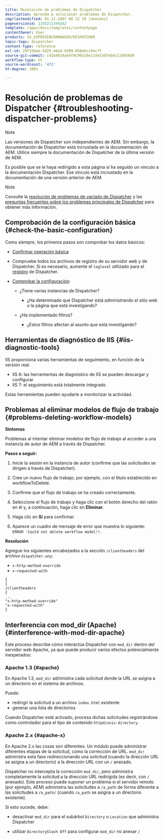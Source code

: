 ```yaml
---
title: Resolución de problemas de Dispatcher
description: Aprenda a solucionar problemas de Dispatcher.
cmgrlastmodified: 01.11.2007 08 22 29 [aheimoz]
pageversionid: 1193211344162
template: /apps/docs/templates/contentpage
contentOwner: User
products: SG_EXPERIENCEMANAGER/DISPATCHER
topic-tags: dispatcher
content-type: reference
exl-id: 29f338ab-5d25-48a4-9309-058e0cc94cff
source-git-commit: c41b4026a64f9c90318e12de5397eb4c116056d9
workflow-type: ht
source-wordcount: '472'
ht-degree: 100%

---
```


# Resolución de problemas de Dispatcher {#troubleshooting-dispatcher-problems}

>[!NOTE]
>
>Las versiones de Dispatcher son independientes de AEM. Sin embargo, la documentación de Dispatcher está incrustada en la documentación de AEM. Utilice siempre la documentación de Dispatcher de la última versión de AEM.
>
>Es posible que se le haya redirigido a esta página si ha seguido un vínculo a la documentación Dispatcher. Ese vínculo está incrustado en la documentación de una versión anterior de AEM.

>[!NOTE]
>
>Consulte la <!-- URL is 404[Dispatcher Knowledge Base](https://helpx.adobe.com/experience-manager/kb/index/dispatcher.html), -->[resolución de problemas de vaciado de Dispatcher](https://experienceleague.adobe.com/search.html?lang=es#q=troubleshooting%20dispatcher%20flushing%20issues&sort=relevancy&f:el_product=[Experience%20Manager]) y las [preguntas frecuentes sobre los problemas principales de Dispatcher](dispatcher-faq.md) para obtener más información.

## Comprobación de la configuración básica {#check-the-basic-configuration}

Como siempre, los primeros pasos son comprobar los datos básicos:

* [Confirmar operación básica](/help/using/dispatcher-configuration.md#confirming-basic-operation)
* Compruebe todos los archivos de registro de su servidor web y de Dispatcher. Si es necesario, aumente el `loglevel` utilizado para el [registro](/help/using/dispatcher-configuration.md#logging) de Dispatcher.

* [Comprobar la configuración](/help/using/dispatcher-configuration.md):

   * ¿Tiene varias instancias de Dispatcher?

      * ¿Ha determinado qué Dispatcher está administrando el sitio web o la página que está investigando?

   * ¿Ha implementado filtros?

      * ¿Estos filtros afectan al asunto que está investigando?

## Herramientas de diagnóstico de IIS {#iis-diagnostic-tools}

IIS proporciona varias herramientas de seguimiento, en función de la versión real:

* IIS 6: las herramientas de diagnóstico de IIS se pueden descargar y configurar
* IIS 7: el seguimiento está totalmente integrado

Estas herramientas pueden ayudarle a monitorizar la actividad.

<!-- Both URLs in this topic 404! >
## IIS and 404 Not Found {#iis-and-not-found}

When using IIS, you might experience `404 Not Found` being returned in various scenarios. If so, see the following Knowledge Base articles.

* [IIS 6/7: POST method returns 404](https://helpx.adobe.com/experience-manager/kb/IIS6IsapiFilters.html)
* [IIS 6: Requests to URLs that contain the base path `/bin` return a `404 Not Found`](https://helpx.adobe.com/experience-manager/kb/RequestsToBinDirectoryFailInIIS6.html)

Also check that the Dispatcher cache root and the IIS document root are set to the same directory. -->

## Problemas al eliminar modelos de flujo de trabajo {#problems-deleting-workflow-models}

**Síntomas**

Problemas al intentar eliminar modelos de flujo de trabajo al acceder a una instancia de autor de AEM a través de Dispatcher.

**Pasos a seguir:**

1. Inicie la sesión en la instancia de autor (confirme que las solicitudes se dirigen a través de Dispatcher).
1. Cree un nuevo flujo de trabajo; por ejemplo, con el título establecido en workflowToDelete.
1. Confirme que el flujo de trabajo se ha creado correctamente.
1. Seleccione el flujo de trabajo y haga clic con el botón derecho del ratón en él y, a continuación, haga clic en **Eliminar**.

1. Haga clic en **Sí** para confirmar.
1. Aparece un cuadro de mensaje de error que muestra lo siguiente:\
   `ERROR 'Could not delete workflow model!!`.

**Resolución**

Agregue los siguientes encabezados a la sección `/clientheaders` del archivo `dispatcher.any`:

* `x-http-method-override`
* `x-requested-with`

```
{  
{  
/clientheaders  
{  
...  
"x-http-method-override"  
"x-requested-with"  
}
```

## Interferencia con mod_dir (Apache) {#interference-with-mod-dir-apache}

Este proceso describe cómo interactúa Dispatcher con `mod_dir` dentro del servidor web Apache, ya que puede producir varios efectos potencialmente inesperados:

### Apache 1.3 {#apache}

En Apache 1.3, `mod_dir` administra cada solicitud donde la URL se asigna a un directorio en el sistema de archivos.

Puede:

* redirigir la solicitud a un archivo `index.html` existente
* generar una lista de directorios

Cuando Dispatcher esté activado, procesa dichas solicitudes registrándose como controlador para el tipo de contenido `httpd/unix-directory`.

### Apache 2.x {#apache-x}

En Apache 2.x las cosas son diferentes. Un módulo puede administrar diferentes etapas de la solicitud, como la corrección de URL. `mod_dir` administra esta fase redireccionando una solicitud (cuando la dirección URL se asigna a un directorio) a la dirección URL con un `/` anexado.

Dispatcher no intercepta la corrección `mod_dir`, pero administra completamente la solicitud a la dirección URL redirigida (es decir, con `/` anexado). Este proceso puede suponer un problema si el servidor remoto (por ejemplo, AEM) administra las solicitudes a `/a_path` de forma diferente a las solicitudes a `/a_path/` (cuando `/a_path` se asigna a un directorio existente).

Si esto sucede, debe:

* desactivar `mod_dir` para el subárbol `Directory` o `Location` que administra Dispatcher

* utilizar `DirectorySlash Off` para configurar `mod_dir` no anexar `/`
